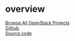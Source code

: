 # overview
[Browse All OpenStack Projects](https://www.openstack.org/software/project-navigator/)  
[Github](https://github.com/openstack)  
[Source code](http://git.openstack.org/openstack) 